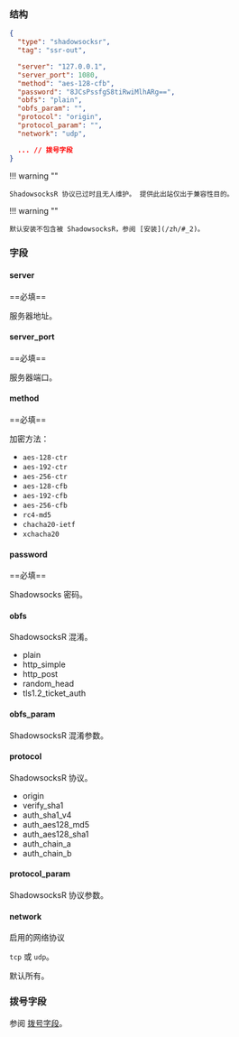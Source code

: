 ### 结构

```json
{
  "type": "shadowsocksr",
  "tag": "ssr-out",

  "server": "127.0.0.1",
  "server_port": 1080,
  "method": "aes-128-cfb",
  "password": "8JCsPssfgS8tiRwiMlhARg==",
  "obfs": "plain",
  "obfs_param": "",
  "protocol": "origin",
  "protocol_param": "",
  "network": "udp",

  ... // 拨号字段
}
```

!!! warning ""

    ShadowsocksR 协议已过时且无人维护。 提供此出站仅出于兼容性目的。

!!! warning ""

    默认安装不包含被 ShadowsocksR，参阅 [安装](/zh/#_2)。

### 字段

#### server

==必填==

服务器地址。

#### server_port

==必填==

服务器端口。

#### method

==必填==

加密方法：

* `aes-128-ctr`
* `aes-192-ctr`
* `aes-256-ctr`
* `aes-128-cfb`
* `aes-192-cfb`
* `aes-256-cfb`
* `rc4-md5`
* `chacha20-ietf`
* `xchacha20`

#### password

==必填==

Shadowsocks 密码。

#### obfs

ShadowsocksR 混淆。

* plain
* http_simple
* http_post
* random_head
* tls1.2_ticket_auth

#### obfs_param

ShadowsocksR 混淆参数。

#### protocol

ShadowsocksR 协议。

* origin
* verify_sha1
* auth_sha1_v4
* auth_aes128_md5
* auth_aes128_sha1
* auth_chain_a
* auth_chain_b

#### protocol_param

ShadowsocksR 协议参数。

#### network

启用的网络协议

`tcp` 或 `udp`。

默认所有。

### 拨号字段

参阅 [拨号字段](/zh/configuration/shared/dial/)。
